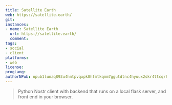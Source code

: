 ```yaml
---
title: Satellite Earth
web: https://satellite.earth/
git: 
instances:
- name: Satellite Earth
  url: https://satellite.earth/
  comment: 
tags:
- social
- client
platforms:
- web
license:
progLang:
authorNPub: npub1lunaq893u4hmtpvqxpk8hfmtkqmm7ggutdtnc4hyuux2skr4ttcqr827lj 
---
```


> Python Nostr client with backend that runs on a local flask server, and front end in your browser.

